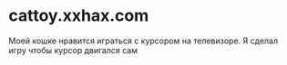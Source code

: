 # cattoy.xxhax.com

Моей кошке нравится играться с курсором на телевизоре. Я сделал игру чтобы курсор двигался сам
